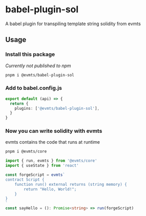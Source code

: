 # babel-plugin-sol

A babel plugin for transpiling template string solidity from evmts

## Usage

### Install this package

_Currently not published to npm_

```bash
pnpm i @evmts/babel-plugin-sol
```

### Add to babel.config.js

```typescript
export default (api) => {
  return {
    plugins: ['@evmts/babel-plugin-sol'],
  }
}
```

### Now you can write solidity with evmts

evmts contains the code that runs at runtime

```bash
pnpm i @evmts/core
```

```typescript
import { run, evmts } from '@evmts/core'
import { useState } from 'react'

const forgeScript = evmts`
contract Script {
    function run() external returns (string memory) {
        return "Hello, World!";
    }
}
`
const sayHello = (): Promise<string> => run(forgeScript)
```

